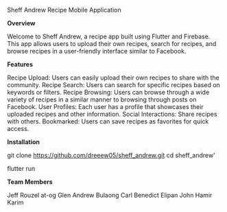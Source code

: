 Sheff Andrew Recipe Mobile Application

**Overview**

Welcome to Sheff Andrew, a recipe app built using Flutter and Firebase. This app allows users to upload their own recipes, search for recipes, and browse recipes in a user-friendly interface similar to Facebook.

**Features**

Recipe Upload: Users can easily upload their own recipes to share with the community.
Recipe Search: Users can search for specific recipes based on keywords or filters.
Recipe Browsing: Users can browse through a wide variety of recipes in a similar manner to browsing through posts on Facebook.
User Profiles: Each user has a profile that showcases their uploaded recipes and other information.
Social Interactions: Share recipes with others.
Bookmarked: Users can save recipes as favorites for quick access.


**Installation**

git clone https://github.com/dreeew05/sheff_andrew.git
cd sheff_andrew'

flutter run

**Team Members**

Jeff Rouzel at-og
Glen Andrew Bulaong
Carl Benedict Elipan
John Hamir Karim

